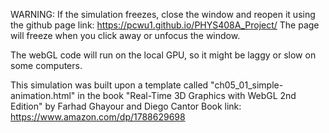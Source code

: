 WARNING: 
If the simulation freezes, close the window and reopen it using the github page link: https://pcwu1.github.io/PHYS408A_Project/
The page will freeze when you click away or unfocus the window.

The webGL code will run on the local GPU, so it might be laggy or slow on some computers.

This simulation was built upon a template called "ch05_01_simple-animation.html" in the book "Real-Time 3D Graphics with WebGL 2nd Edition" by Farhad Ghayour and Diego Cantor 
Book link: https://www.amazon.com/dp/1788629698
